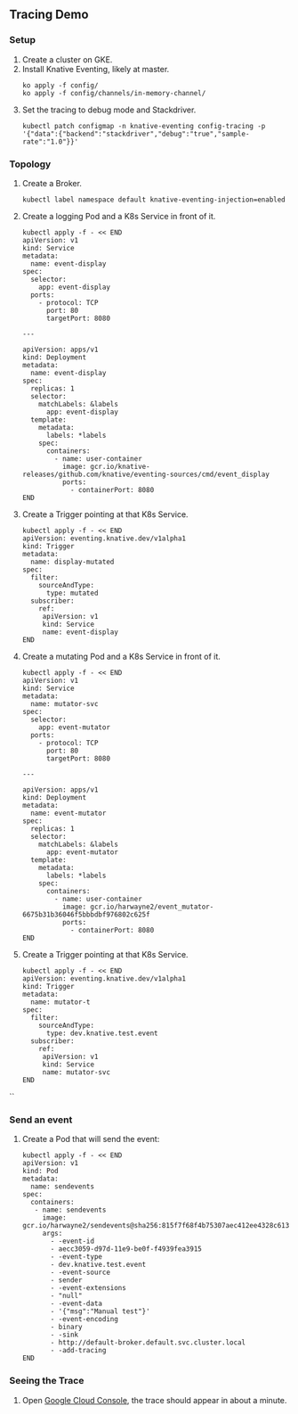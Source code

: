## Tracing Demo

### Setup

1. Create a cluster on GKE.
1. Install Knative Eventing, likely at master.
    ```shell script
    ko apply -f config/
    ko apply -f config/channels/in-memory-channel/
    ```
1. Set the tracing to debug mode and Stackdriver.
    ```shell script
   kubectl patch configmap -n knative-eventing config-tracing -p '{"data":{"backend":"stackdriver","debug":"true","sample-rate":"1.0"}}' 
   ```
 
### Topology

1. Create a Broker.
    ```shell script
    kubectl label namespace default knative-eventing-injection=enabled 
    ```
1. Create a logging Pod and a K8s Service in front of it.
    ```shell script
    kubectl apply -f - << END
    apiVersion: v1
    kind: Service
    metadata:
      name: event-display
    spec:
      selector:
        app: event-display
      ports:
        - protocol: TCP
          port: 80
          targetPort: 8080
    
    ---
    
    apiVersion: apps/v1
    kind: Deployment
    metadata:
      name: event-display
    spec:
      replicas: 1
      selector:
        matchLabels: &labels
          app: event-display
      template:
        metadata:
          labels: *labels
        spec:
          containers:
            - name: user-container
              image: gcr.io/knative-releases/github.com/knative/eventing-sources/cmd/event_display
              ports:
                - containerPort: 8080
    END
    ```
1. Create a Trigger pointing at that K8s Service.
    ```shell script
    kubectl apply -f - << END
    apiVersion: eventing.knative.dev/v1alpha1
    kind: Trigger
    metadata:
      name: display-mutated
    spec:
      filter:
        sourceAndType:
          type: mutated
      subscriber:
        ref:
         apiVersion: v1
         kind: Service
         name: event-display
    END
    ```
1. Create a mutating Pod and a K8s Service in front of it.
    ```shell script
    kubectl apply -f - << END
    apiVersion: v1
    kind: Service
    metadata:
      name: mutator-svc
    spec:
      selector:
        app: event-mutator
      ports:
        - protocol: TCP
          port: 80
          targetPort: 8080
    
    ---
    
    apiVersion: apps/v1
    kind: Deployment
    metadata:
      name: event-mutator
    spec:
      replicas: 1
      selector:
        matchLabels: &labels
          app: event-mutator
      template:
        metadata:
          labels: *labels
        spec:
          containers:
            - name: user-container
              image: gcr.io/harwayne2/event_mutator-6675b31b36046f5bbbdbf976802c625f
              ports:
                - containerPort: 8080
    END
    ```
1. Create a Trigger pointing at that K8s Service.
    ```shell script
    kubectl apply -f - << END
    apiVersion: eventing.knative.dev/v1alpha1
    kind: Trigger
    metadata:
      name: mutator-t
    spec:
      filter:
        sourceAndType:
          type: dev.knative.test.event
      subscriber:
        ref:
         apiVersion: v1
         kind: Service
         name: mutator-svc
    END
 ``  

### Send an event

1. Create a Pod that will send the event:
    ```shell script
    kubectl apply -f - << END
    apiVersion: v1
    kind: Pod
    metadata:
      name: sendevents
    spec:
      containers:
       - name: sendevents
         image: gcr.io/harwayne2/sendevents@sha256:815f7f68f4b75307aec412ee4328c61376c2ec1060e0ab29a6a167b55dc533cc
         args:
           - -event-id
           - aecc3059-d97d-11e9-be0f-f4939fea3915
           - -event-type
           - dev.knative.test.event
           - -event-source
           - sender
           - -event-extensions
           - "null"
           - -event-data
           - '{"msg":"Manual test"}'
           - -event-encoding
           - binary
           - -sink
           - http://default-broker.default.svc.cluster.local
           - -add-tracing
    END
    ```
   
   
### Seeing the Trace

1. Open [Google Cloud Console](https://console.cloud.google.com/traces/traces), the trace should appear in about a minute.
